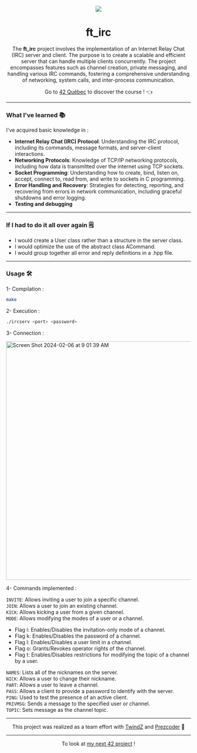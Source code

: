 <p align="center">
  <img src="https://github.com/LaOuede/42-project-badges/blob/main/badges/ft_irce.png" />
</p>

<h1 align=center>ft_irc</h1>

<div align="center">

The <b>ft_irc</b> project involves the implementation of an Internet Relay Chat (IRC) server and client.
The purpose is to create a scalable and efficient server that can handle multiple clients concurrently.
The project encompasses features such as channel creation, private messaging, and handling various IRC commands,
fostering a comprehensive understanding of networking, system calls, and inter-process communication.

Go to [42 Québec](https://42quebec.com/) to discover the course ! 👈
</div>

---

<h3 align="left">What I've learned 📚</h3>

I've acquired basic knowledge in :
- <b>Internet Relay Chat (IRC) Protocol</b>: Understanding the IRC protocol, including its commands, message formats, and server-client interactions.
- <b>Networking Protocols</b>: Knowledge of TCP/IP networking protocols, including how data is transmitted over the internet using TCP sockets.
- <b>Socket Programming</b>: Understanding how to create, bind, listen on, accept, connect to, read from, and write to sockets in C programming.
- <b>Error Handling and Recovery</b>: Strategies for detecting, reporting, and recovering from errors in network communication, including graceful shutdowns and error logging.
- <b>Testing and debugging</b>

---

<h3 align="left">If I had to do it all over again 🗒</h3>

- I would create a User class rather than a structure in the server class.
- I would optimize the use of the abstract class ACommand.
- I would group together all error and reply definitions in a .hpp file.

---

<h3 align="left">Usage 🛠</h3>

1- Compilation :
```bash
make
```

2- Execution :
```bash
./ircserv <port> <password>
```

3- Connection :

<img width="649" alt="Screen Shot 2024-02-06 at 9 01 39 AM" src="https://github.com/LaOuede/42-ft_irc/assets/114024436/744274fa-2cae-4e14-ba12-8a3b6533db6a">

4- Commands implemented :

<code>INVITE</code>: Allows inviting a user to join a specific channel.</br>
<code>JOIN</code>: Allows a user to join an existing channel.</br>
<code>KICK</code>: Allows kicking a user from a given channel.</br>
<code>MODE</code>: Allows modifying the modes of a user or a channel.
- Flag i: Enables/Disables the invitation-only mode of a channel.</br>
- Flag k: Enables/Disables the password of a channel.</br>
- Flag l: Enables/Disables a user limit in a channel.</br>
- Flag o: Grants/Revokes operator rights of the channel.</br>
- Flag t: Enables/Disables restrictions for modifying the topic of a channel by a user.</br>

<code>NAMES</code>: Lists all of the nicknames on the server.</br>
<code>NICK</code>: Allows a user to change their nickname.</br>
<code>PART</code>: Allows a user to leave a channel.</br>
<code>PASS</code>: Allows a client to provide a password to identify with the server.</br>
<code>PING</code>: Used to test the presence of an active client.</br>
<code>PRIVMSG</code>: Sends a message to the specified user or channel.</br>
<code>TOPIC</code>: Sets message as the channel topic.</br>

---

<div align="center">

This project was realized as a team effort with [TwindZ](https://github.com/TwindZ) and [Prezcoder](https://github.com/Prezcoder) 🚀

</div>

---

<div align="center">

To look at [my next 42 project](https://github.com/LaOuede/ft_transcendence) !
</div>
